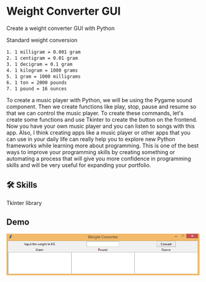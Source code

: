 
# Weight Converter GUI

Create a weight converter GUI with Python

Standard weight conversion

    1. 1 milligram = 0.001 gram
    2. 1 centigram = 0.01 gram
    3. 1 decigram = 0.1 gram
    4. 1 kilogram = 1000 grams
    5. 1 gram = 1000 milligrams
    6. 1 ton = 2000 pounds
    7. 1 pound = 16 ounces

To create a music player with Python, we will be using the Pygame sound component. Then we create functions like play, stop, pause and resume so that we can control the music player. To create these commands, let's create some functions and use Tkinter to create the button on the frontend. Now you have your own music player and you can listen to songs with this app. Also, I think creating apps like a music player or other apps that you can use in your daily life can really help you to explore new Python frameworks while learning more about programming. This is one of the best ways to improve your programming skills by creating something or automating a process that will give you more confidence in programming skills and will be very useful for expanding your portfolio.


## 🛠 Skills
Tkinter library


## Demo

![Weight Converter](https://github.com/SulemanMughal/Python-GUI/blob/main/Weight%20Converter/demo.PNG)
